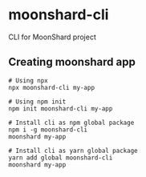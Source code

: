 # moonshard-cli

CLI for MoonShard project

## Creating moonshard app
```shell script
# Using npx
npx moonshard-cli my-app

# Using npm init
npm init moonshard-cli my-app

# Install cli as npm global package
npm i -g moonshard-cli
moonshard my-app

# Install cli as yarn global package
yarn add global moonshard-cli
moonshard my-app
```
